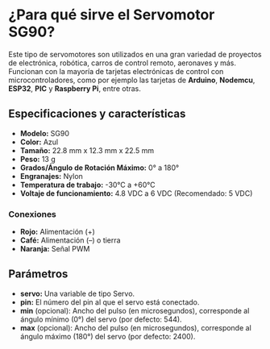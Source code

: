 # ¿Para qué sirve el Servomotor SG90?

Este tipo de servomotores son utilizados en una gran variedad de proyectos de electrónica, robótica, carros de control remoto, aeronaves y más. Funcionan con la mayoría de tarjetas electrónicas de control con microcontroladores, como por ejemplo las tarjetas de **Arduino**, **Nodemcu**, **ESP32**, **PIC** y **Raspberry Pi**, entre otras.

## Especificaciones y características

- **Modelo:** SG90
- **Color:** Azul
- **Tamaño:** 22.8 mm x 12.3 mm x 22.5 mm
- **Peso:** 13 g
- **Grados/Ángulo de Rotación Máximo:** 0° a 180°
- **Engranajes:** Nylon
- **Temperatura de trabajo:** -30°C a +60°C
- **Voltaje de funcionamiento:** 4.8 VDC a 6 VDC (Recomendado: 5 VDC)

### Conexiones

- **Rojo:** Alimentación (+)
- **Café:** Alimentación (–) o tierra
- **Naranja:** Señal PWM

## Parámetros

- **servo:** Una variable de tipo Servo.
- **pin:** El número del pin al que el servo está conectado.
- **min** (opcional): Ancho del pulso (en microsegundos), corresponde al ángulo mínimo (0°) del servo (por defecto: 544).
- **max** (opcional): Ancho del pulso (en microsegundos), corresponde al ángulo máximo (180°) del servo (por defecto: 2400).
